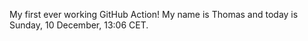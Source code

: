 My first ever working GitHub Action!
My name is Thomas and today is Sunday, 10 December, 13:06 CET. 
